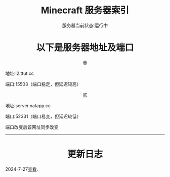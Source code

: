 
<h1 align='center'> Minecraft   服务器索引</h1>
<p align='center'>
服务器当前状态∶运行中
</p>
<h1 align='center'>以下是服务器地址及端口</h1>

<p align='center'>壹</p>

<p align='center1'>地址∶l2.ttut.cc</p>
<p align='center1'>端口∶15503（端口稳定，但延迟较高）</p>
<p align='center'>贰</p>
<p align='center1'>地址∶server.natapp.cc</p>
<p align='center1'>端口∶52331（端口易变，但延迟较低）</p>
<p>端口改变后该网址同步改变</p>
<hr>
<h1 align='center'>更新日志</h1>
<p>2024-7-27<a href="https://github.com/Pjp2064/update/blob/bfd50381050b17dc5dc5b76bc215ca99f9687dee/2024-7-27.md">查看</a>.</P>
